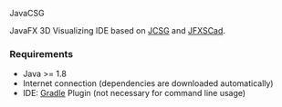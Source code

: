 JavaCSG

JavaFX 3D Visualizing IDE based on [JCSG](https://github.com/miho/JCSG) and [JFXSCad](https://github.com/miho/JFXScad).

### Requirements

- Java >= 1.8
- Internet connection (dependencies are downloaded automatically)
- IDE: [Gradle](http://www.gradle.org/) Plugin (not necessary for command line usage)
